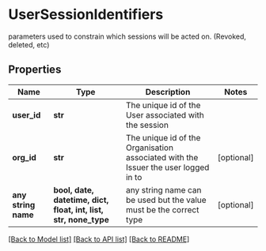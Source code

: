 # UserSessionIdentifiers

parameters used to constrain which sessions will be acted on. (Revoked, deleted, etc)

## Properties
Name | Type | Description | Notes
------------ | ------------- | ------------- | -------------
**user_id** | **str** | The unique id of the User associated with the session   | 
**org_id** | **str** | The unique id of the Organisation associated with the Issuer the user logged in to   | [optional] 
**any string name** | **bool, date, datetime, dict, float, int, list, str, none_type** | any string name can be used but the value must be the correct type | [optional]

[[Back to Model list]](../README.md#documentation-for-models) [[Back to API list]](../README.md#documentation-for-api-endpoints) [[Back to README]](../README.md)



